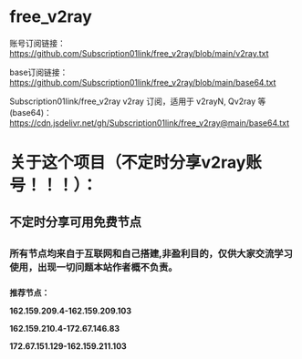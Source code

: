 # free_v2ray
账号订阅链接：https://github.com/Subscription01link/free_v2ray/blob/main/v2ray.txt<p>
base订阅链接：https://github.com/Subscription01link/free_v2ray/blob/main/base64.txt<p>
Subscription01link/free_v2ray
v2ray 订阅，适用于 v2rayN, Qv2ray 等 (base64)：https://cdn.jsdelivr.net/gh/Subscription01link/free_v2ray@main/base64.txt<p>
# 关于这个项目（不定时分享v2ray账号！！！）：
<h2>不定时分享可用免费节点<h2>
<h3>所有节点均来自于互联网和自己搭建,非盈利目的，仅供大家交流学习使用，出现一切问题本站作者概不负责。<h3>

<h4>
推荐节点：



162.159.209.4-162.159.209.103


162.159.210.4-172.67.146.83


172.67.151.129-162.159.211.103
  
<h4>

